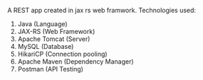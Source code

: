 A REST app created in jax rs web framwork. Technologies used:

1. Java (Language)
2. JAX-RS (Web Framework)
3. Apache Tomcat (Server)
4. MySQL (Database)
5. HikariCP (Connection pooling)
6. Apache Maven (Dependency Manager)
7. Postman (API Testing)
